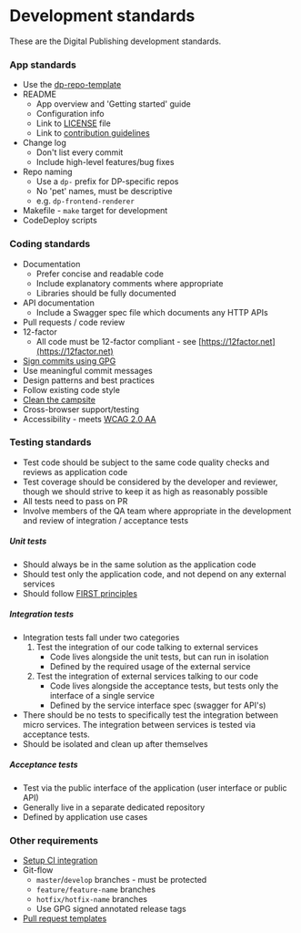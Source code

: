 Development standards
=====================

These are the Digital Publishing development standards.

### App standards

* Use the [dp-repo-template](https://github.com/ONSdigital/dp-repo-template)
* README
  * App overview and 'Getting started' guide
  * Configuration info
  * Link to [LICENSE](LICENSE.md) file
  * Link to [contribution guidelines](CONTRIBUTING.md)
* Change log
  * Don't list every commit
  * Include high-level features/bug fixes
* Repo naming
  * Use a `dp-` prefix for DP-specific repos
  * No 'pet' names, must be descriptive
  * e.g. `dp-frontend-renderer`
* Makefile - `make` target for development
* CodeDeploy scripts

### Coding standards

* Documentation
  * Prefer concise and readable code
  * Include explanatory comments where appropriate
  * Libraries should be fully documented
* API documentation
  * Include a Swagger spec file which documents any HTTP APIs
* Pull requests / code review
* 12-factor
  * All code must be 12-factor compliant - see [https://12factor.net](https://12factor.net)
* [Sign commits using GPG](GPG.md)
* Use meaningful commit messages
* Design patterns and best practices
* Follow existing code style
* [Clean the campsite](http://programmer.97things.oreilly.com/wiki/index.php/The_Boy_Scout_Rule)
* Cross-browser support/testing
* Accessibility - meets [WCAG 2.0 AA](https://www.w3.org/TR/WCAG20/)

### Testing standards

* Test code should be subject to the same code quality checks and reviews as application code
* Test coverage should be considered by the developer and reviewer, though we should strive to keep it as high as reasonably possible
* All tests need to pass on PR
* Involve members of the QA team where appropriate in the development and review of integration / acceptance tests

##### Unit tests

* Should always be in the same solution as the application code
* Should test only the application code, and not depend on any external services
* Should follow [FIRST principles](https://pragprog.com/magazines/2012-01/unit-tests-are-first)

##### Integration tests

* Integration tests fall under two categories
    1) Test the integration of our code talking to external services
        * Code lives alongside the unit tests, but can run in isolation
        * Defined by the required usage of the external service
    2) Test the integration of external services talking to our code
        * Code lives alongside the acceptance tests, but tests only the interface of a single service
        * Defined by the service interface spec (swagger for API's)
* There should be no tests to specifically test the integration between micro services. The integration between services is tested via acceptance tests.
* Should be isolated and clean up after themselves

##### Acceptance tests

* Test via the public interface of the application (user interface or public API)
* Generally live in a separate dedicated repository
* Defined by application use cases

### Other requirements

* [Setup CI integration](https://github.com/ONSdigital/dp-ci)
* Git-flow
  * `master`/`develop` branches - must be protected
  * `feature/feature-name` branches
  * `hotfix/hotfix-name` branches
  * Use GPG signed annotated release tags
* [Pull request templates](.github/PULL_REQUEST_TEMPLATE.md)
